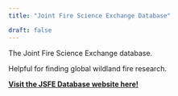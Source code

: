 ```yaml
---
title: "Joint Fire Science Exchange Database"

draft: false
---
```


The Joint Fire Science Exchange database.

Helpful for finding global wildland fire research.

[**Visit the JSFE Database website here!**](https://firescience.gov/ords/prd/jf_jfsp/jf_jfsp/r/jfspublic/research-search?session=2765587292715)





